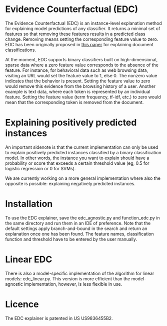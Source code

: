 # Evidence Counterfactual (EDC)

The Evidence Counterfactual (EDC) is an instance-level explanation method for explaining model predictions of any classifier. It returns a minimal set of features so that removing these features results in a predicted class change. Removing means setting the corresponding feature value to zero. EDC has been originally proposed in [this paper](https://papers.ssrn.com/sol3/papers.cfm?abstract_id=2282998) for explaining document classifications.

At the moment, EDC supports binary classifiers built on high-dimensional, sparse data where a zero feature value corresponds to the absence of the feature. For instance, for behavioral data such as web browsing data, visiting an URL would set the feature value to 1, else 0. The nonzero value indicates that the behavior is present. Setting the feature value to zero would remove this evidence from the browsing history of a user. Another example is text data, where each token is represented by an individual feature. Setting the feature value (term frequency, tf-idf, etc.) to zero would mean that the corresponding token is removed from the document. 

# Explaining positively predicted instances 
An important sidenote is that the current implementation can only be used to explain positively predicted instances classified by a binary classification model. In other words, the instance you want to explain should have a probability or score that exceeds a certain threshold value (eg, 0.5 for logistic regression or 0 for SVMs).

We are currently working on a more general implementation where also the opposite is possible: explaining negatively predicted instances.

# Installation

To use the EDC explainer, save the edc_agnostic.py and function_edc.py in the same directory and run them in an IDE of preference. Note that the default settings apply branch-and-bound in the search and return an explanation once one has been found. The feature names, classification function and threshold have to be entered by the user manually.  

# Linear EDC

There is also a model-specific implementation of the algorithm for linear models: edc_linear.py. This version is more efficient than the model-agnostic implementation, however, is less flexible in use.

# Licence

The EDC explainer is patented in US US9836455B2.
